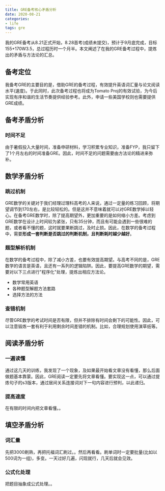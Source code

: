 ```yaml
---
title: GRE备考核心矛盾分析
date: 2020-08-21
categories:
- life
tags: gre
---
```

我的GRE备考从8.21正式开始，8.28首考(成绩未提交)，预计于9月底完成，目标155+170W3.5，总过程历时一个月半。本文阐述了在我的GRE备考过程中，提炼出的矛盾与方法论的汇总。


<!--more-->

## 备考定位
我备考GRE的主要目的是，借助GRE的备考过程，有效提升英语词汇量与论文阅读水平(速度)。于此同时，此次备考过程也将成为Tomato Proj的有效试验，为今后实现有序和谐的生活节奏提供经验参考。此外，申请一些美国学校则也需要提供GRE成绩。

## 备考矛盾分析

### 时间不足
由于暑假投入大量时间，准备申研材料，学习积累专业知识，准备FYP，我只留下了1个月左右的时间准备GRE。因此，时间不足的问题需要由方法论的精进来弥补。

## 数学矛盾分析

### 跳过机制
GRE数学的关键对于我们经理过理科高考的人来说，通过一定量的练习回顾，将期望调节到170左右，是比较轻松的。但是这并不意味着就可以对GRE数学掉以轻心。在备考GRE数学时，除了提高期望外，更加重要的是如何缩小方差。考虑到GRE数学在设计上时间较为紧张，只有35分钟，而且有可能会遇到一些很难的题，或者看不懂的题，这时就要果断跳过，及时止损。因此，在数学的备考过程中，需要**形成一套判断是否跳过的判断机制，且判断耗时越少越好**。

### 题型解析机制
在数学的备考过程中，除了减小方差，也要有效提高期望。与高考不同的是，GRE数学的语言是英语，且还有一系列的逻辑陷阱。因此，要提高GRE数学的期望，需要对以下三点进行"程序化"处理，提炼出相应方法论。
 - 数学常用英语
 - 各种题型解题方法套路
 - 选择方法的方法


### 查错机制
尽管GRE数学的考试时间是否有限，但并不排除有时间会剩下的可能性。因此，可以注意锻炼一套有利于利用剩余时间差错的机制。比如，合理规划使用演草纸等。

## 阅读矛盾分析

### 一遍读懂
通过这几天的训练，我发现了一个现象，及如果最开始看文章没有看懂，那么后面做题基本靠蒙。因此，GRE阅读一定要先将文章看懂。要实现这一点，可以通过提炼句子的s3版本，通过居间关系连接词对下一句内容进行预判，以此递归。

### 提高速度
在有限的时间内把文章看懂。。


## 填空矛盾分析

### 词汇量
先把3000刷熟，再把托福词汇刷过。。然后再看看。刷单词时一定要批量(比如以500词为一组)，多变。一天过好几遍，闪现就行，几天后就会见效。

### 公式化处理
把题目抽象成公式处理。。
